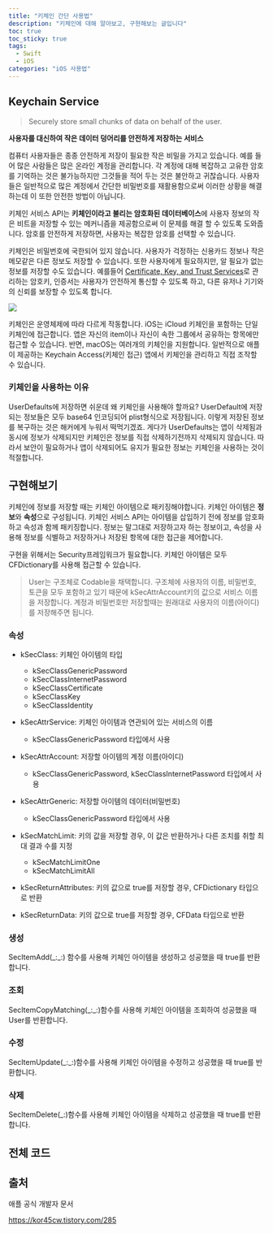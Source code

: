 ```yaml
---
title: "키체인 간단 사용법"
description: "키체인에 대해 알아보고, 구현해보는 글입니다"
toc: true
toc_sticky: true
tags:
  - Swift
  - iOS
categories: "iOS 사용법"
---
```




## Keychain Service

> Securely store small chunks of data on behalf of the user.

**사용자를 대신하여 작은 데이터 덩어리를 안전하게 저장하는 서비스**

컴퓨터 사용자들은 종종 안전하게 저장이 필요한 작은 비밀을 가지고 있습니다. 예를 들어 많은 사람들은 많은 온라인 계정을 관리합니다. 각 계정에 대해 복잡하고 고유한 암호를 기억하는 것은 불가능하지만 그것들을 적어 두는 것은 불안하고 귀찮습니다. 사용자들은 일반적으로 많은 계정에서 간단한 비밀번호를 재활용함으로써 이러한 상황을 해결하는데 이 또한 안전한 방법이 아닙니다.

키체인 서비스 API는 **키체인이라고 불리는 암호화된 데이터베이스**에 사용자 정보의 작은 비트을 저장할 수 있는 메커니즘을 제공함으로써 이 문제를 해결 할 수 있도록 도와줍니다. 암호를 안전하게 저장하면, 사용자는 복잡한 암호를 선택할 수 있습니다.

키체인은 비밀번호에 국한되어 있지 않습니다. 사용자가 걱정하는 신용카드 정보나 작은 메모같은 다른 정보도 저장할 수 있습니다. 또한 사용자에게 필요하지만, 알 필요가 없는 정보를 저장할 수도 있습니다. 예를들어 [Certificate, Key, and Trust Services](https://developer.apple.com/documentation/security/certificate_key_and_trust_services)로 관리하는 암호키, 인증서는 사용자가 안전하게 통신할 수 있도록 하고, 다른 유저나 기기와의 신뢰를 보장할 수 있도록 합니다.



![](https://docs-assets.developer.apple.com/published/0ddea9db46/1c9e8103-fae2-45f4-832c-c528d2e0c2f6.png)

키체인은 운영체제에 따라 다르게 작동합니다. iOS는 iCloud 키체인을 포함하는 단일 키체인에 접근합니다. 앱은 자신의 item이나 자신이 속한 그룹에서 공유하는 항목에만 접근할 수 있습니다. 반면, macOS는 여러개의 키체인을 지원합니다. 일반적으로 애플이 제공하는 Keychain Access(키체인 접근) 앱에서 키체인을 관리하고 직접 조작할 수 있습니다. 

### 키체인을 사용하는 이유

UserDefaults에 저장하면 쉬운데 왜 키체인을 사용해야 할까요? UserDefault에 저장되는 정보들은 모두 base64 인코딩되어 plist형식으로 저장됩니다. 이렇게 저장된 정보를 복구하는 것은 해커에게 누워서 떡먹기겠죠. 게다가 UserDefaults는 앱이 삭제됨과 동시에 정보가 삭제되지만 키체인은 정보를 직접 삭제하기전까지 삭제되지 않습니다. 따라서 보안이 필요하거나 앱이 삭제되어도 유지가 필요한 정보는 키체인을 사용하는 것이 적절합니다.



## 구현해보기

키체인에 정보를 저장할 때는 키체인 아이템으로 패키징해야합니다. 키체인 아이템은 **정보**와 **속성**으로 구성됩니다. 키체인 서비스 API는 아이템을 삽입하기 전에 정보를 암호화하고 속성과 함께 패키징합니다. 정보는 말그대로 저장하고자 하는 정보이고, 속성을 사용해 정보를 식별하고 저장하거나 저장된 항목에 대한 접근을 제어합니다.

구현을 위해서는 Security프레임워크가 필요합니다. 키체인 아이템은 모두 CFDictionary를 사용해 접근할 수 있습니다.

> User는 구조체로 Codable을 채택합니다. 구조체에 사용자의 이름, 비밀번호, 토큰을 모두 포함하고 있기 때문에 kSecAttrAccount키의 값으로 서비스 이름을 저장합니다. 계정과 비밀번호만 저장할때는 원래대로 사용자의 이름(아이디)를 저장해주면 됩니다.



### 속성

- kSecClass: 키체인 아이템의 타입
  - kSecClassGenericPassword
  - kSecClassInternetPassword
  - kSecClassCertificate
  - kSecClassKey
  - kSecClassIdentity

- kSecAttrService: 키체인 아이템과 연관되어 있는 서비스의 이름
  - kSecClassGenericPassword 타입에서 사용
- kSecAttrAccount: 저장할 아이템의 계정 이름(아이디)
  - kSecClassGenericPassword, kSecClassInternetPassword 타입에서 사용

- kSecAttrGeneric: 저장할 아이템의 데이터(비밀번호)
  - kSecClassGenericPassword 타입에서 사용
- kSecMatchLimit: 키의 값을 저장할 경우, 이 값은 반환하거나 다른 조치를 취할 최대 결과 수를 지정
  - kSecMatchLimitOne
  - kSecMatchLimitAll

- kSecReturnAttributes: 키의 값으로 true를 저장할 경우, CFDictionary 타입으로 반환
- kSecReturnData: 키의 값으로 true를 저장할 경우, CFData 타입으로 반환



### 생성

SecItemAdd(\_:\_:) 함수를 사용해 키체인 아이템을 생성하고 성공했을 때 true를 반환합니다.

<script src="https://gist.github.com/DAEUN28/5025b1e2967f30c6670a7068b2a629b1.js"></script>

### 조회

SecItemCopyMatching(\_:\_:)함수를 사용해 키체인 아이템을 조회하여 성공했을 때 User를 반환합니다.

<script src="https://gist.github.com/DAEUN28/dbf33960d987dd2cb4e939065bc968dc.js"></script>

### 수정

SecItemUpdate(\_:\_:)함수를 사용해 키체인 아이템을 수정하고 성공했을 때 true를 반환합니다.

<script src="https://gist.github.com/DAEUN28/df999c28bf4a499e61c035c852ee18b2.js"></script>

### 삭제

SecItemDelete(\_:)함수를 사용해 키체인 아이템을 삭제하고 성공했을 때 true를 반환합니다.

<script src="https://gist.github.com/DAEUN28/bd8418edc5380f5a5b53a905ba326d1d.js"></script>

## 전체 코드

<script src="https://gist.github.com/DAEUN28/20b85851cb232a468af65363cd9dff73.js"></script>



## 출처

애플 공식 개발자 문서

https://kor45cw.tistory.com/285